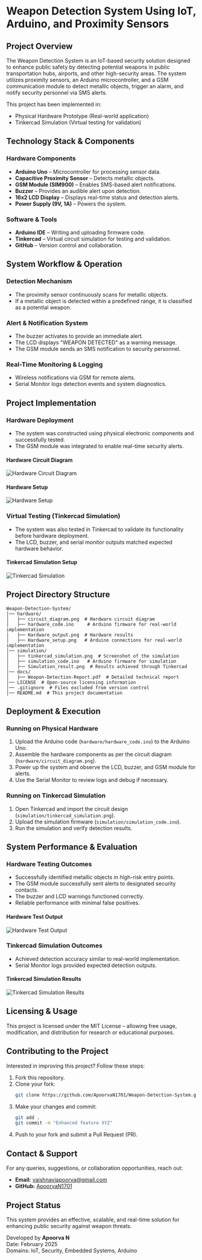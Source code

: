 # Weapon Detection System Using IoT, Arduino, and Proximity Sensors

## Project Overview
The Weapon Detection System is an IoT-based security solution designed to enhance public safety by detecting potential weapons in public transportation hubs, airports, and other high-security areas. The system utilizes proximity sensors, an Arduino microcontroller, and a GSM communication module to detect metallic objects, trigger an alarm, and notify security personnel via SMS alerts.

This project has been implemented in:
- Physical Hardware Prototype (Real-world application)
- Tinkercad Simulation (Virtual testing for validation)

## Technology Stack & Components
### Hardware Components
- **Arduino Uno** – Microcontroller for processing sensor data.
- **Capacitive Proximity Sensor** – Detects metallic objects.
- **GSM Module (SIM900)** – Enables SMS-based alert notifications.
- **Buzzer** – Provides an audible alert upon detection.
- **16x2 LCD Display** – Displays real-time status and detection alerts.
- **Power Supply (9V, 1A)** – Powers the system.

### Software & Tools
- **Arduino IDE** – Writing and uploading firmware code.
- **Tinkercad** – Virtual circuit simulation for testing and validation.
- **GitHub** – Version control and collaboration.

## System Workflow & Operation
### Detection Mechanism
- The proximity sensor continuously scans for metallic objects.
- If a metallic object is detected within a predefined range, it is classified as a potential weapon.

### Alert & Notification System
- The buzzer activates to provide an immediate alert.
- The LCD displays "WEAPON DETECTED" as a warning message.
- The GSM module sends an SMS notification to security personnel.

### Real-Time Monitoring & Logging
- Wireless notifications via GSM for remote alerts.
- Serial Monitor logs detection events and system diagnostics.

## Project Implementation
### Hardware Deployment
- The system was constructed using physical electronic components and successfully tested.
- The GSM module was integrated to enable real-time security alerts.

#### Hardware Circuit Diagram
![Hardware Circuit Diagram](hardware/circuit_diagram.png)

#### Hardware Setup
![Hardware Setup](hardware/Hardware_setup.png)

### Virtual Testing (Tinkercad Simulation)
- The system was also tested in Tinkercad to validate its functionality before hardware deployment.
- The LCD, buzzer, and serial monitor outputs matched expected hardware behavior.

#### Tinkercad Simulation Setup
![Tinkercad Simulation](simulation/tinkercad_simulation.png)

## Project Directory Structure
```
Weapon-Detection-System/
│── hardware/
│   ├── circuit_diagram.png  # Hardware circuit diagram
│   ├── hardware_code.ino     # Arduino firmware for real-world implementation
│   ├── Hardware_output.png  # Hardware results
│   ├── Hardware_setup.png   # Arduino connections for real-world implementation
│── simulation/
│   ├── tinkercad_simulation.png  # Screenshot of the simulation
│   ├── simulation_code.ino   # Arduino firmware for simulation
│   ├── Simulation_result.png  # Results achieved through Tinkercad
│── docs/
│   ├── Weapon-Detection-Report.pdf  # Detailed technical report
│── LICENSE  # Open-source licensing information
│── .gitignore  # Files excluded from version control
│── README.md  # This project documentation
```

## Deployment & Execution
### Running on Physical Hardware
1. Upload the Arduino code (`hardware/hardware_code.ino`) to the Arduino Uno.
2. Assemble the hardware components as per the circuit diagram (`hardware/circuit_diagram.png`).
3. Power up the system and observe the LCD, buzzer, and GSM module for alerts.
4. Use the Serial Monitor to review logs and debug if necessary.

### Running on Tinkercad Simulation
1. Open Tinkercad and import the circuit design (`simulation/tinkercad_simulation.png`).
2. Upload the simulation firmware (`simulation/simulation_code.ino`).
3. Run the simulation and verify detection results.

## System Performance & Evaluation
### Hardware Testing Outcomes
- Successfully identified metallic objects in high-risk entry points.
- The GSM module successfully sent alerts to designated security contacts.
- The buzzer and LCD warnings functioned correctly.
- Reliable performance with minimal false positives.

#### Hardware Test Output
![Hardware Test Output](hardware/Hardware_output.png)

### Tinkercad Simulation Outcomes
- Achieved detection accuracy similar to real-world implementation.
- Serial Monitor logs provided expected detection outputs.

#### Tinkercad Simulation Results
![Tinkercad Simulation Results](simulation/Simulation_result.png)

## Licensing & Usage
This project is licensed under the MIT License – allowing free usage, modification, and distribution for research or educational purposes.

## Contributing to the Project
Interested in improving this project? Follow these steps:
1. Fork this repository.
2. Clone your fork:
   ```sh
   git clone https://github.com/ApoorvaN1701/Weapon-Detection-System.git
   ```
3. Make your changes and commit:
   ```sh
   git add .
   git commit -m "Enhanced feature XYZ"
   ```
4. Push to your fork and submit a Pull Request (PR).

## Contact & Support
For any queries, suggestions, or collaboration opportunities, reach out:
- **Email:** vaishnaviapoorva@gmail.com  
- **GitHub:** [ApoorvaN1701](https://github.com/ApoorvaN1701)

## Project Status
This system provides an effective, scalable, and real-time solution for enhancing public security against weapon threats.

Developed by **Apoorva N**  
Date: February 2025  
Domains: IoT, Security, Embedded Systems, Arduino

